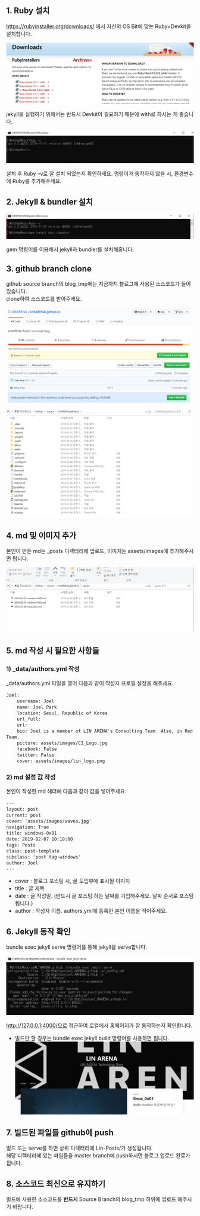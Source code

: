 ## 1. Ruby 설치
https://rubyinstaller.org/downloads/ 에서 자신의 OS Bit에 맞는 Ruby+Devkit을 설치합니다.	

![home page](https://raw.githubusercontent.com/LINARENA/LINARENA.github.io/source/assets/images/guide_1.png)	

jekyll을 실행하기 위해서는 반드시 Devkit이 필요하기 때문에 with로 하시는 게 좋습니다.	

![home page](https://raw.githubusercontent.com/LINARENA/LINARENA.github.io/source/assets/images/guide_2.png)


설치 후 Ruby –v로 잘 설치 되었는지 확인하세요. 명령어가 동작하지 않을 시, 환경변수에 Ruby를 추가해주세요.	

## 2. Jekyll & bundler 설치	

![home page](https://raw.githubusercontent.com/LINARENA/LINARENA.github.io/source/assets/images/guide_3.png)	

gem 명령어를 이용해서 jekyll과 bundler를 설치해줍니다.	

## 3. github branch clone	

github source branch의 blog_tmp에는 지금까지 블로그에 사용된 소스코드가 들어있습니다.	
clone하여 소스코드를 받아주세요.	

![home page](https://raw.githubusercontent.com/LINARENA/LINARENA.github.io/source/assets/images/guide_4.png)
![home page](https://raw.githubusercontent.com/LINARENA/LINARENA.github.io/source/assets/images/guide_5.png)

## 4. md 및 이미지 추가	

본인이 만든 md는 _posts 디렉터리에 업로드, 이미지는 assets/images에 추가해주시면 됩니다.	

![home page](https://raw.githubusercontent.com/LINARENA/LINARENA.github.io/source/assets/images/guide_6.png)	

## 5. md 작성 시 필요한 사항들	

### 1) _data/authors.yml 작성		

_data/authors.yml 파일을 열어 다음과 같이 작성자 프로필 설정을 해주세요.	

	
    Joel:
        username: Joel
        name: Joel Park
        location: Seoul, Republic of Korea
        url_full: 
        url: 
        bio: Joel is a member of LIN ARENA's Consulting Team. Also, in Red Team.
        picture: assets/images/CI_Logo.jpg
        facebook: False
        twitter: False
        cover: assets/images/lin_logo.png
  

### 2) md 설정 값 작성	

본인이 작성한 md 헤더에 다음과 같이 값을 넣어주세요.	


	---
    layout: post
    current: post
    cover: 'assets/images/waves.jpg'
    navigation: True
    title: windows-0x01
    date: 2019-02-07 10:18:00
    tags: Posts
    class: post-template
	subclass: 'post tag-windows'
	author: Joel
	---
	

- cover : 블로그 포스팅 시, 글 도입부에 표시될 이미지
- title : 글 제목
- date : 글 작성일. (반드시 글 포스팅 하는 날짜를 기입해주세요. 날짜 순서로 포스팅됩니다.)
- author : 작성자 이름. authors.yml에 등록한 본인 이름을 적어주세요.	


## 6. Jekyll 동작 확인	

bundle exec jekyll serve 명령어를 통해 jekyll을 serve합니다.	

![home page](https://raw.githubusercontent.com/LINARENA/LINARENA.github.io/source/assets/images/guide_9.png)	

http://127.0.0.1:4000/으로 접근하여 로컬에서 홈페이지가 잘 동작하는지 확인합니다.	

* 빌드만 할 경우는 bundle exec jekyll build 명령어를 사용하면 됩니다.	
![home page](https://raw.githubusercontent.com/LINARENA/LINARENA.github.io/source/assets/images/guide_10.png)	

## 7. 빌드된 파일들 github에 push	

빌드 또는 serve를 하면 상위 디렉터리에 Lin-Posts/가 생성됩니다.		
해당 디렉터리에 있는 파일들을 master branch에 push하시면 블로그 업로드 완료가 됩니다.	

## 8. 소스코드 최신으로 유지하기	

빌드에 사용한 소스코드를 **반드시** Source Branch의 blog_tmp 하위에 업로드 해주시기 바랍니다.	
